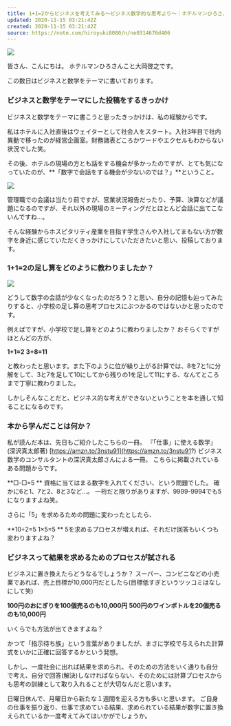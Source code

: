 ```yaml
---
title: 1+1=2からビジネスを考えてみる〜ビジネス数学的な思考より〜｜ホテルマンひろさん｜note
updated: 2020-11-15 03:21:42Z
created: 2020-11-15 03:21:42Z
source: https://note.com/hiroyuki8080/n/ne0314676d406
---
```


![](https://assets.st-note.com/production/uploads/images/38796802/rectangle_large_type_2_d7dbc872a473a813a2e53ac49fe1f230.jpg?fit=bounds&quality=60&width=1280)

皆さん、こんにちは。
ホテルマンひろさんこと大岡啓之です。

この数日はビジネスと数学をテーマに書いております。

### **ビジネスと数学をテーマにした投稿をするきっかけ**

ビジネスと数学をテーマに書こうと思ったきっかけは、私の経験からです。

私はホテルに入社直後はウェイターとして社会人をスタート。入社3年目で社内異動で移ったのが経営企画室。財務諸表どころかワードやエクセルもわからない状況でした笑。

その後、ホテルの現場の方とも話をする機会が多かったのですが、とても気になっていたのが、**「数字で会話をする機会が少ないのでは？」**ということ。

![](https://assets.st-note.com/production/uploads/images/38797660/picture_pc_1acc64491ea3c0f298eb22246aef298e.jpg)

管理職での会議は当たり前ですが、営業状況報告だったり、予算、決算などが議題になるのですが、それ以外の現場のミーティングだとほとんど会話に出てこないんですね…。

そんな経験からホスピタリティ産業を目指す学生さんや入社してまもない方が数字を身近に感じていただくきっかけにしていただきたいと思い、投稿しております。

### **1+1=2の足し算をどのように教わりましたか？**

![](https://assets.st-note.com/production/uploads/images/38798032/picture_pc_953e9685a1ac47c56424f73f5d46b6dc.jpg)

どうして数字の会話が少なくなったのだろう？と思い、自分の記憶も辿ってみたりすると、小学校の足し算の思考プロセスにぶつかるのではないかと思ったのです。

例えばですが、小学校で足し算をどのように教わりましたか？
おそらくですがほとんどの方が、

**1+1=2**
**3+8=11**

と教わったと思います。また下のように位が繰り上がる計算では、8を7と1に分解をして、3と7を足して10にしてから残りの1を足して11にする、なんてところまで丁寧に教わりました。

しかしそんなことだと、ビジネス的な考えができないということを本を通して知ることになるのです。

### 本から学んだことは何か？

私が読んだ本は、先日もご紹介したこちらの一冊。
『「仕事」に使える数学」(深沢真太郎著)
[https://amzn.to/3nstu91](https://amzn.to/3nstu91?)
ビジネス数学のコンサルタントの深沢真太郎さんによる一冊。
こちらに掲載されているある問題からです。

**□-□=5
**
資格に当てはまる数字を入れてください、という問題でした。
確かに6と1、7と2、8と3など…。
一桁だと限りがありますが、9999-9994でも5になりますよね笑。

さらに「5」を求めるための問題に変わったとしたら、

**10÷2=5
1×5=5
**
5を求めるプロセスが増えれば、それだけ回答もいくつも変わりますよね？

### **ビジネスって結果を求めるためのプロセスが試される**

ビジネスに置き換えたらどうなるでしょうか？
スーパー、コンビニなどの小売業であれば、売上目標が10,000円だとしたら(目標低すぎというツッコミはなしにして笑)

**100円のおにぎりを100個売るのも10,000円**
**500円のワインボトルを20個売るのも10,000円**

いくらでも方法が出てきますよね？

かつて「指示待ち族」という言葉がありましたが、まさに学校で与えられた計算式をいかに正確に回答するかという発想。

しかし、一度社会に出れば結果を求められ、そのための方法をいく通りも自分で考え、自分で回答(解決)しなければならない、そのためには計算プロセスからも思考の訓練として取り入れることが大切なんだと思います。

日曜日休んで、月曜日から新たな１週間を迎える方も多いと思います。
ご自身の仕事を振り返り、仕事で求めている結果、求められている結果が数字に置き換えられているか一度考えてみてはいかがでしょうか。
